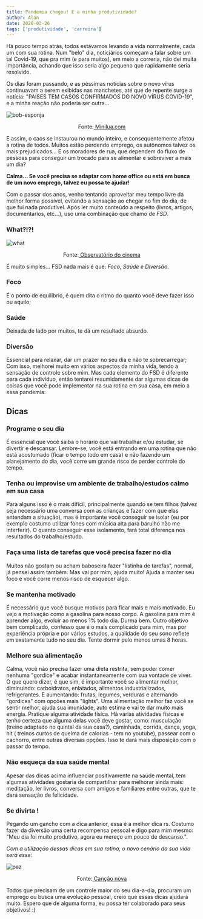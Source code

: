 ```yaml
---
title: Pandemia chegou! E a minha produtividade?
author: Alan
date: 2020-03-26
tags: ['produtividade', 'carreira']
---
```


<!-- Introduction to my blog post -->

Há pouco tempo atrás, todos estávamos levando a vida normalmente, cada um com sua rotina. Num "belo" dia, noticiários começam a falar sobre um tal Covid-19, que pra mim (e para muitos), em meio a correria, não dei muita importância, achando que isso seria algo pequeno que rapidamente seria resolvido.

Os dias foram passando, e as péssimas notícias sobre o novo vírus continuavam a serem exibidas nas manchetes, até que de repente surge a notícia: "PAÍSES TEM CASOS CONFIRMADOS DO NOVO VÍRUS COVID-19", e a minha reação não poderia ser outra...

<img src="https://minilua.com/wp-content/uploads/2012/05/0417.jpg" style="display:flex;margin:auto" alt="bob-esponja">

<span style="display:flex;justify-content:center">Fonte: <a href="https://minilua.com" target="_blank" rel="noopener noreferrer">&nbsp;Minilua.com</a>
</span>


E assim, o caos se instaurou no mundo inteiro, e consequentemente afetou a rotina de todos. Muitos estão perdendo emprego, os autônomos talvez os mais prejudicados... E os moradores de rua, que dependem do fluxo de pessoas para conseguir um trocado para se alimentar e sobreviver a mais um dia?

**Calma... Se você precisa se adaptar com home office ou está em busca de um novo emprego, talvez eu possa te ajudar!**

Com o passar dos anos, venho tentando aproveitar meu tempo livre da melhor forma possível, evitando a sensação ao chegar no fim do dia, de que fui nada produtível. Após ler muito conteúdo a respeito (livros, artigos, documentários, etc...), uso uma combinação que chamo de _FSD_.

### What?!?!

<img src="https://observatoriodocinema.uol.com.br/wp-content/uploads/2020/10/jackie-chan.jpg" style="display:flex;margin:auto;max-height:300px;max-width:100%" alt="what">

<span style="display:flex;justify-content:center">Fonte: <a href="https://observatoriodocinema.uol.com.br/" target="_blank" rel="noopener noreferrer">&nbsp;Observatório do cinema</a>
</span>


É muito simples...
FSD nada mais é que: _Foco, Saúde e Diversão_.

### Foco

É o ponto de equilíbrio, é quem dita o ritmo do quanto você deve fazer isso ou aquilo;

### Saúde

Deixada de lado por muitos, te dá um resultado absurdo.

### Diversão

Essencial para relaxar, dar um prazer no seu dia e não te sobrecarregar;
Com isso, melhorei muito em vários aspectos da minha vida, tendo a sensação de controle sobre mim. Mas cada elemento do FSD é diferente para cada indivíduo, então tentarei resumidamente dar algumas dicas de coisas que você pode implementar na sua rotina em sua casa, em meio a essa pandemia:

## Dicas

### Programe o seu dia

É essencial que você saiba o horário que vai trabalhar e/ou estudar, se divertir e descansar. Lembre-se, você está entrando em uma rotina que não está acostumado (ficar o tempo todo em casa) e não fazendo um planejamento do dia, você corre um grande risco de perder controle do tempo.

### Tenha ou improvise um ambiente de trabalho/estudos calmo em sua casa

Para alguns isso é o mais difícil, principalmente quando se tem filhos (talvez seja necessário uma conversa com as crianças e fazer com que elas entendam a situação), mas é importante você conseguir se isolar (eu por exemplo costumo utilizar fones com música alta para barulho não me interferir). O quanto conseguir esse isolamento, fará total diferença nos resultados do trabalho/estudo.

### Faça uma lista de tarefas que você precisa fazer no dia

Muitos não gostam ou acham baboseira fazer "listinha de tarefas", normal, já pensei assim também. Mas vai por mim, ajuda muito! Ajuda a manter seu foco e você corre menos risco de esquecer algo.

### Se mantenha motivado

É necessário que você busque motivos para ficar mais e mais motivado. Eu vejo a motivação como a gasolina para nosso corpo. A gasolina para mim é aprender algo, evoluir ao menos 1% todo dia.
Durma bem. Outro objetivo bem complicado, confesso que é o mais complicado para mim, mas por experiência própria e por vários estudos, a qualidade do seu sono reflete em exatamente tudo no seu dia. Tente dormir pelo menos umas 8 horas.

### Melhore sua alimentação

Calma, você não precisa fazer uma dieta restrita, sem poder comer nenhuma "gordice" e acabar instantaneamente com sua vontade de viver. O que quero dizer, é que sim, é importante você se alimentar melhor, diminuindo: carboidratos, enlatados, alimentos industrializados, refrigerantes. E aumentando: frutas, legumes, verduras e alternando "gordices" com opções mais "lights". Uma alimentação melhor faz você se sentir melhor, ajuda sua imunidade, auto estima e vai te dar muito mais energia.
Pratique alguma atividade física. Há várias atividades físicas e tenho certeza que alguma delas você deve gostar, como: musculação (treino adaptado no quintal da sua casa?), caminhada, corrida, dança, yoga, hit ( treinos curtos de queima de calorias - tem no youtube), passear com o cachorro, entre outras diversas opções. Isso te dará mais disposição com o passar do tempo.

### Não esqueça da sua saúde mental

Apesar das dicas acima influenciar positivamente na saúde mental, tem algumas atividades gostaria de compartilhar para melhorar ainda mais: meditação, ler livros, conversa com amigos e familiares entre outras, que te dará sensação de felicidade.


### Se divirta !

Pegando um gancho com a dica anterior, essa é a melhor dica rs. Costumo fazer da diversão uma certa recompensa pessoal e digo para mim mesmo: "Meu dia foi muito produtivo, agora eu mereço um pouco de descanso.".

_Com a utilização dessas dicas em sua rotina, o novo cenário da sua vida será esse:_

<img src="http://blog.cancaonova.com/cuiaba/files/2017/03/liberdade.jpg" alt="paz" style="display:flex;margin:auto;max-height:400px;max-width:100%">

<span style="display:flex;justify-content:center">Fonte: <a href="https://blog.cancaonova.com" target="_blank" rel="noopener noreferrer">&nbsp;Canção nova</a>
</span>

Todos que precisam de um controle maior do seu dia-a-dia, procuram um emprego ou busca uma evolução pessoal, creio que essas dicas ajudará muito. Espero que de alguma forma, eu possa ter colaborado para seus objetivos! :)


